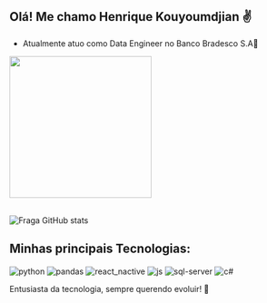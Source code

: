 ## Olá! Me chamo Henrique Kouyoumdjian ✌

- Atualmente atuo como Data Engineer no Banco Bradesco S.A👏

<div>
<img align="center" height="250em" src="https://media.tenor.com/sGtRK7e6IYoAAAAd/cyberpunk.gif%22%3E">
</div>

<br>

![Fraga GitHub stats](https://github-readme-stats.vercel.app/api?username=Kouyoumdjian&show_icons=true&theme=dark&count_private=true)

## Minhas principais Tecnologias: 

<div style="display: inline_block">
  <img align="center" alt="python" src="https://img.shields.io/badge/python-3670A0?style=for-the-badge&logo=python&logoColor=ffdd54" />
  <img align="center" alt="pandas" src="https://img.shields.io/badge/pandas-%23150458.svg?style=for-the-badge&logo=pandas&logoColor=white" />
  <img align="center" alt="react_nactive" src="https://img.shields.io/badge/react_native-%2320232a.svg?style=for-the-badge&logo=react&logoColor=%2361DAFB" />
  <img align="center" alt="js" src="https://img.shields.io/badge/JavaScript-F7DF1E?style=for-the-badge&logo=javascript&logoColor=black" />
  <img align="center" alt="sql-server" src="https://img.shields.io/badge/Microsoft%20SQL%20Server-CC2927?style=for-the-badge&logo=microsoft%20sql%20server&logoColor=white" />
  <img align="center" alt="c#" src="https://img.shields.io/badge/c%23-%23239120.svg?style=for-the-badge&logo=c-sharp&logoColor=white" />
  
  

Entusiasta da tecnologia, sempre querendo evoluir! 🚀

